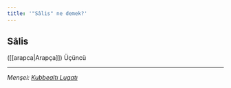 ```yaml
---
title: '"Sâlis" ne demek?'
---
```


## Sâlis
([[arapca|Arapça]]) Üçüncü

---
*Menşei: [Kubbealtı Lugatı](https://www.lugatim.com/s/Sâlis)*